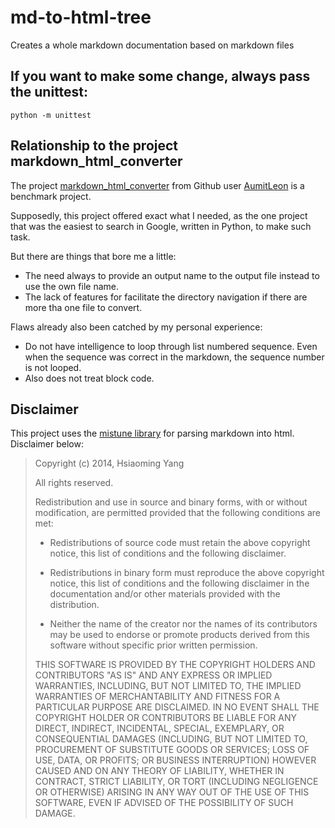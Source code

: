 # md-to-html-tree
Creates a whole markdown documentation based on markdown files

## If you want to make some change, always pass the unittest:

```
python -m unittest
```

## Relationship to the project markdown_html_converter

The project [markdown_html_converter](https://github.com/AumitLeon/markdown_html_converter) from Github user [AumitLeon](https://github.com/AumitLeon) is a benchmark project.

Supposedly, this project offered exact what I needed, as the one project that was the easiest to search in Google, written in Python, to make such task.

But there are things that bore me a little:

* The need always to provide an output name to the output file instead to use the own file name.
* The lack of features for facilitate the directory navigation if there are more tha one file to convert.

Flaws already also been catched by my personal experience:

* Do not have intelligence to loop through list numbered sequence. Even when the sequence was correct in the markdown, the sequence number is not looped.
* Also does not treat block code.

## Disclaimer
This project uses the [mistune library](https://github.com/lepture/mistune) for parsing markdown into html. Disclaimer below: 

> Copyright (c) 2014, Hsiaoming Yang
>
> All rights reserved.
>
> Redistribution and use in source and binary forms, with or without modification, are permitted provided that the following conditions are met:
>
> * Redistributions of source code must retain the above copyright notice, this list of conditions and the following disclaimer.
>
> * Redistributions in binary form must reproduce the above copyright notice, this list of conditions and the following disclaimer in the documentation and/or other materials provided with the distribution.
>
> * Neither the name of the creator nor the names of its contributors may be used to endorse or promote products derived from this software without specific prior written permission.
>
> THIS SOFTWARE IS PROVIDED BY THE COPYRIGHT HOLDERS AND CONTRIBUTORS "AS IS" AND ANY EXPRESS OR IMPLIED WARRANTIES, INCLUDING, BUT NOT LIMITED TO, THE IMPLIED WARRANTIES OF MERCHANTABILITY AND FITNESS FOR A PARTICULAR PURPOSE ARE DISCLAIMED. IN NO EVENT SHALL THE COPYRIGHT HOLDER OR CONTRIBUTORS BE LIABLE FOR ANY DIRECT, INDIRECT, INCIDENTAL, SPECIAL, EXEMPLARY, OR CONSEQUENTIAL DAMAGES (INCLUDING, BUT NOT LIMITED TO, PROCUREMENT OF SUBSTITUTE GOODS OR SERVICES; LOSS OF USE, DATA, OR PROFITS; OR BUSINESS INTERRUPTION) HOWEVER CAUSED AND ON ANY THEORY OF LIABILITY, WHETHER IN CONTRACT, STRICT LIABILITY, OR TORT (INCLUDING NEGLIGENCE OR OTHERWISE) ARISING IN ANY WAY OUT OF THE USE OF THIS SOFTWARE, EVEN IF ADVISED OF THE POSSIBILITY OF SUCH DAMAGE.
